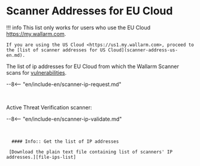 [file-ips-list]: https://docs.wallarm.com/downloads/scanner-ip-addresses-eu.txt

# Scanner Addresses for EU Cloud

!!! info
    This list only works for users who use the EU Cloud <https://my.wallarm.com>.
    
    If you are using the US Cloud <https://us1.my.wallarm.com>, proceed to the [list of scanner addresses for US Cloud](scanner-address-us-en.md).

The list of ip addresses for EU Cloud from which the Wallarm Scanner scans for [vulnerabilities](../glossary-en.md#vulnerability).

--8<-- "en/include-en/scanner-ip-request.md"

<br>

Active Threat Verification scanner:

--8<-- "en/include-en/scanner-ip-validate.md"

<br>

      #### Info:: Get the list of IP addresses
        
     [Download the plain text file containing list of scanners' IP addresses.][file-ips-list]